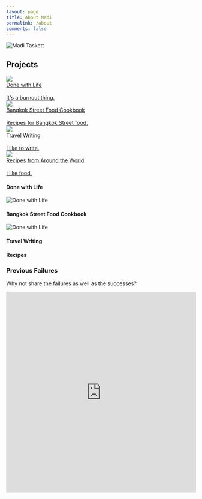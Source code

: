 ```yaml
---
layout: page
title: About Madi
permalink: /about
comments: false
---
```


<img class ="about_img" src="assets/images/about/happy_madi.jpg" alt="Madi Taskett">

## Projects


<div id="projectbox">
    <div class="col-xs-12 col-lg-6">
        <a href="https://coda.io/d/Done-with-Life_dxSSFyEwo6G/_su5Em" target="_blank">
        <div class="center projects">
        <div class="projectinner">
        <div>
        <img src="assets/images/about/happy_madi.jpg" class="projectimg">
        </div>
        <div class="projecttitle">Done with Life</div>
        <br>
        <span class="projectdescription">It's a burnout thing.</span>
        </div>
        </div>
        </a>
    </div>
    <div class="col-xs-12 col-lg-6">
    <a href="https://www.amazon.com/Bangkok-Street-Food-Authentic-Greatest-ebook/dp/B07JZJFQV4" target="_blank">
    <div class="center projects">
    <div class="projectinner">
    <div>
    <img src="assets/images/about/happy_madi.jpg" class="projectimg">
    </div>
    <div class="projecttitle">Bangkok Street Food Cookbook</div>
    <br>
    <span class="projectdescription">Recipes for Bangkok Street food.</span>
    </div>
</div>
</a>
</div>
<div class="col-xs-12 col-lg-6">
<a href="https://eunoia.world" target="_blank">
<div class="center projects">
<div class="projectinner">
<div>
<img src="assets/images/about/happy_madi.jpg" class="projectimg">
</div>
<div class="projecttitle">Travel Writing</div>
<br>
<span class="projectdescription">I like to write.</span>
</div>
</div>
</a>
</div>
<div class="col-xs-12 col-lg-6">
<a href="https:?" target="_blank">
<div class="center projects">
<div class="projectinner">
<div>
<img src="assets/images/about/happy_madi.jpg" class="projectimg">
</div>
<div class="projecttitle">Recipes from Around the World</div>
<br>
<span class="projectdescription">I like food.</span>
</div>
</div>
</a>
</div>



#### Done with Life

<img class ="about_img" src="assets/images/about/done_with_life.png" alt="Done with Life">

#### Bangkok Street Food Cookbook

<img class ="about_img" src="assets/images/about/3.jpg" alt="Done with Life">

#### Travel Writing

#### Recipes

### Previous Failures
Why not share the failures as well as the successes?

<iframe class="airtable-embed" src="https://airtable.com/embed/shrFKW4GHZUW1dkES?backgroundColor=cyan&viewControls=on" frameborder="0" onmousewheel="" width="100%" height="533" style="background: transparent; border: 1px solid #ccc;"></iframe>